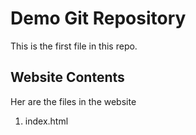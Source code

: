 # Demo Git Repository

This is the first file in this repo.

## Website Contents

Her are the files in the website

1. index.html
